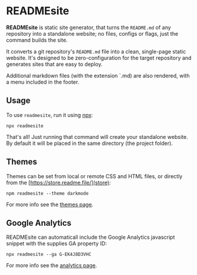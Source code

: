 # READMEsite

**READMEsite** is static site generator, that turns the `README.md` of any repository into a standalone website;
no files, configs or flags, just the command builds the site.

It converts a git repository's `README.md` file into a clean, single-page static website.
It's designed to be zero-configuration for the target repository and generates sites that are easy to deploy.

Additional markdown files (with the extension `.md) are also rendered, with a menu included in the footer.


## Usage

To use `readmesite`, run it using [npx](https://docs.npmjs.com/cli/v8/commands/npx):

```
npx readmesite
```

That's all! Just running that command will create your standalone website.
By default it will be placed in the same directory (the project folder).

## Themes

Themes can be set from local or remote CSS and HTML files, or directly from the [https://store.readme.file/](store):

```
npm readmesite --theme darkmode
```

For more info see the [themes page](/themes).


## Google Analytics

READMEsite can automaticall include the Google Analytics javascript snippet with the supplies GA property ID:

```
npx readmesite --ga G-EK4J8D3VHC
```

For more info see the [analytics page](/analytics).